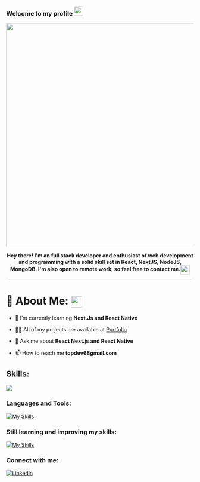 ### Welcome to my profile <img src="https://media.giphy.com/media/hvRJCLFzcasrR4ia7z/giphy.gif" width="25px"></a>

<div align="center">
<img src="https://user-images.githubusercontent.com/106914208/213787558-aac27827-0e53-4125-9de9-23d6e18470ec.gif" width="600"/>

<b>**Hey there! I'm an full stack developer and enthusiast of web development and programming with a solid skill set in React, NextJS, NodeJS, MongoDB. I'm also open to remote work, so feel free to contact me.**</b><img align="center" src="https://user-images.githubusercontent.com/106914208/213798287-746b0702-c178-4d5f-a19a-f44a03ac3465.gif" width="25" />

</div>

---

# 💫 About Me: <img align="center" src="https://user-images.githubusercontent.com/106914208/213806625-795bf34c-ff4c-47ec-a094-c2b538209d9e.gif" width="30" />

- 🌱 I’m currently learning **Next.Js and React Native**

- 👨‍💻 All of my projects are available at [Portfolio](https://devlancer-portfoilo.vercel.app/)

- 💬 Ask me about **React Next.js and React Native**

- 📫 How to reach me **topdev68gmail.com**

## Skills:

  <a href="https://skillicons.dev">
    <img src="https://skillicons.dev/icons?i=html,css,tailwind,js,ts,nodejs,react,express,vite,nextjs,prisma,git,github,githubactions,mysql,mongodb,supabase,netlify,vercel,vscode,docker,cpp,java,python,linux" />
  </a>
  
### Languages and Tools:
[![My Skills](https://skillicons.dev/icons?i=html,css,sass,tailwind,materialui,styledcomponents,bootstrap,js,jquery,ts,react,java,git,jest,nodejs,webpack,vite,vscode,eclipse,idea,figma,xd,ps,netlify,heroku,github,gitlab&perline=10)](https://skillicons.dev)

### Still learning and improving my skills:

[![My Skills](https://skillicons.dev/icons?i=ts,react,nodejs,jest,php,vue,next,threejs&perline=10)](https://skillicons.dev)

### Connect with me:

[![Linkedin](https://img.shields.io/badge/linkedin-blue?style=for-the-badge&logo=linkedin)](https://www.linkedin.com/in/marcin-godlewski-153897139/)
